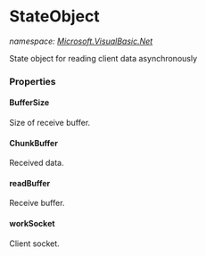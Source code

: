 ﻿# StateObject
_namespace: [Microsoft.VisualBasic.Net](./index.md)_

State object for reading client data asynchronously




### Properties

#### BufferSize
Size of receive buffer.
#### ChunkBuffer
Received data.
#### readBuffer
Receive buffer.
#### workSocket
Client socket.
